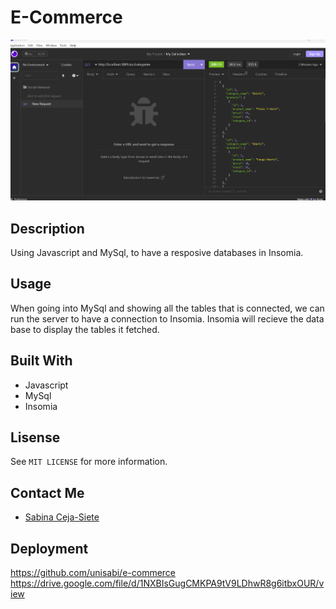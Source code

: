 # E-Commerce 
![image](./Assets/cat.png)
## Description
Using Javascript and MySql, to have a resposive databases in Insomia. 
## Usage
When going into MySql and showing all the tables that is connected, we can run the server to have a connection to Insomia. Insomia will recieve the data base to display the tables it fetched. 
## Built With
* Javascript
* MySql
* Insomia
## Lisense
See `MIT LICENSE` for more information.
## Contact Me
* [Sabina Ceja-Siete](https://github.com/unisabi)
## Deployment 
https://github.com/unisabi/e-commerce
https://drive.google.com/file/d/1NXBIsGugCMKPA9tV9LDhwR8g6itbxOUR/view
